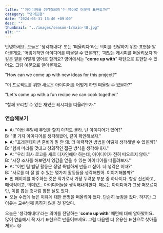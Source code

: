 ```yaml
---
title: "'아이디어를 생각해냈어'는 영어로 어떻게 표현할까?"
category: "영어표현"
date: "2024-03-31 18:46 +09:00"
desc: ""
thumbnail: "../images/season-1/main-40.jpg"
alt: ""
---
```


안녕하세요. 오늘은 '생각해내다' 또는 '떠올리다'라는 의미를 전달하기 위한 표현을 알아볼게요. '어떻게하면 아이디어를 떠올릴 수 있을까?', '재밌는 레시피를 떠올려보자'와 같은 말을 어떻게 영어로 할까요? 영어에서는 "**come up with**" 패턴으로 표현할 수 있어요. 그럼 예문으로 알아볼게요.

"How can we come up with new ideas for this project?"

"이 프로젝트를 위한 새로운 아이디어를 어떻게 하면 떠올릴 수 있을까?"

"Let's come up with a fun recipe we can cook together."

"함께 요리할 수 있는 재밌는 레시피를 떠올려보자."

### 연습해보기

<details>
  <summary>A: "이번 주말에 무엇을 할지 아직도 몰라. 넌 아이디어가 있어?"<br>B: "몇 가지 아이디어를 생각해봤어, 같이 확인해보자."</summary>
  <span>A: "I still don't know what to do this weekend. Do you have any ideas?"<br>B: "I've come up with a few ideas, let's check them out together."</span>
</details>

<details>
  <summary>A: "프레젠테이션 준비가 잘 안 돼. 더 매력적인 방법을 어떻게 생각해낼 수 있을까?"<br>B: "함께 머리를 맞대고 창의적인 접근 방식을 생각해내자."</summary>
  <span>A: "I'm struggling with preparing the presentation. How can we come up with a more appealing approach?"<br>B: "Let's brainstorm together and come up with a creative approach."</span>
</details>

<details>
  <summary>A: "우리 회사 로고를 새로 디자인해야 하는데, 아이디어가 전혀 떠오르지 않아."<br>B: "시장 조사를 해보면서 영감을 얻을 수 있는 아이디어를 떠올려보자."</summary>
  <span>A: "We need to redesign our company logo, but I can't come up with any ideas."<br>B: "Let's do some market research and come up with ideas that can inspire us."</span>
</details>

<details>
  <summary>A: "이번 팀 빌딩 활동은 정말 특별하게 만들고 싶어. 네 생각은 어때?"<br>B: "서로를 더 잘 알 수 있는 몇가지 활동들을 생각해봤어. 이야기해볼까?"</summary>
<span>A: "I want to make this team-building activity really special. What are your thoughts?"<br>B: "I've come up with a few activities that can help us know each other better. Shall we discuss?"</span>
</details>

<details>
  <summary>빈 페이지를 마주하는 것은 작가로서 가장 두려운 부분 중 하나이다. 항상 신선하고, 매력적이고, 의미있는 아이디어들을 생각해내야한다. 때로는 아이디어가 그냥 떠오르지만, 이를 뽑는 것처럼 힘든 날도 있다.</summary>
  <span>As a writer, facing a blank page is one of the most intimidating parts of my job. I constantly have to come up with new ideas that are fresh, engaging, and meaningful. Sometimes, the ideas just flow, but there are days when it feels like pulling teeth.</span>
</details>

<details>
  <summary>오늘 수업에 늦은 이유에 대한 변명을 떠올려야 했다. 단순히 늦잠을 잤다. 하지만 그 이유는 교수님께 통하지 않을 것 같았다.</summary>
<span>Today, I had to come up with an excuse for being late to class. I overslept, plain and simple, but I didn't think that would fly with my professor. </span>
</details>

오늘은 '생각해내다'라는 의미를 전달하는 '**come up with**' 패턴에 대해 알아봤어요. 많이 연습해서 꼭 자기 표현으로 만들어보세요. 그럼 다음엔 더 유용한 표현으로 찾아올게요~ 😄
